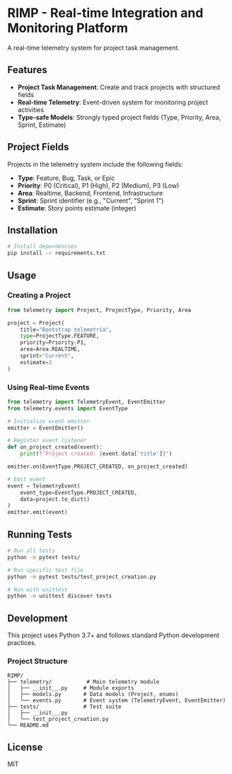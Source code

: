 # RIMP - Real-time Integration and Monitoring Platform

A real-time telemetry system for project task management.

## Features

- **Project Task Management**: Create and track projects with structured fields
- **Real-time Telemetry**: Event-driven system for monitoring project activities
- **Type-safe Models**: Strongly typed project fields (Type, Priority, Area, Sprint, Estimate)

## Project Fields

Projects in the telemetry system include the following fields:

- **Type**: Feature, Bug, Task, or Epic
- **Priority**: P0 (Critical), P1 (High), P2 (Medium), P3 (Low)
- **Area**: Realtime, Backend, Frontend, Infrastructure
- **Sprint**: Sprint identifier (e.g., "Current", "Sprint 1")
- **Estimate**: Story points estimate (integer)

## Installation

```bash
# Install dependencies
pip install -r requirements.txt
```

## Usage

### Creating a Project

```python
from telemetry import Project, ProjectType, Priority, Area

project = Project(
    title="Bootstrap telemetría",
    type=ProjectType.FEATURE,
    priority=Priority.P1,
    area=Area.REALTIME,
    sprint="Current",
    estimate=3
)
```

### Using Real-time Events

```python
from telemetry import TelemetryEvent, EventEmitter
from telemetry.events import EventType

# Initialize event emitter
emitter = EventEmitter()

# Register event listener
def on_project_created(event):
    print(f"Project created: {event.data['title']}")

emitter.on(EventType.PROJECT_CREATED, on_project_created)

# Emit event
event = TelemetryEvent(
    event_type=EventType.PROJECT_CREATED,
    data=project.to_dict()
)
emitter.emit(event)
```

## Running Tests

```bash
# Run all tests
python -m pytest tests/

# Run specific test file
python -m pytest tests/test_project_creation.py

# Run with unittest
python -m unittest discover tests
```

## Development

This project uses Python 3.7+ and follows standard Python development practices.

### Project Structure

```
RIMP/
├── telemetry/           # Main telemetry module
│   ├── __init__.py     # Module exports
│   ├── models.py       # Data models (Project, enums)
│   └── events.py       # Event system (TelemetryEvent, EventEmitter)
├── tests/              # Test suite
│   ├── __init__.py
│   └── test_project_creation.py
└── README.md
```

## License

MIT
